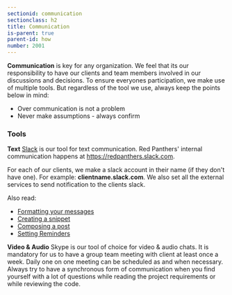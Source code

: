 ```yaml
---
sectionid: communication
sectionclass: h2
title: Communication
is-parent: true
parent-id: how
number: 2001
---
```


**Communication** is key for any organization.
We feel that its our responsibility
to have our clients and team members
involved in our discussions and decisions.
To ensure everyones participation,
we make use of multiple tools.
But regardless of the tool we use,
always keep the points below in mind:

- Over communication is not a problem
- Never make assumptions - always confirm

### Tools

 **Text**
 [Slack](slack.com) is our tool for text communication.
 Red Panthers' internal communication happens at
 <https://redpanthers.slack.com>.

For each of our clients,
we make a slack account in their name
(if they don't have one).
For example: **clientname.slack.com**.
We also set all the external services
to send notification to the clients slack.

Also read:

* [Formatting your messages](https://get.slack.help/hc/en-us/articles/202288908-Formatting-your-messages)
* [Creating a snippet](https://get.slack.help/hc/en-us/articles/204145658-Creating-a-snippet)
* [Composing a post](https://get.slack.help/hc/en-us/articles/203950418-Composing-a-post)
* [Setting Reminders](https://get.slack.help/hc/en-us/articles/208423427-Setting-reminders)

**Video & Audio**
Skype is our tool of choice for video & audio chats.
It is mandatory for us to have a group team meeting
with client at least once a week.
Daily one on one meeting can be scheduled as and when necessary.
Always try to have a synchronous form of communication
when you find yourself with a lot of questions
while reading the project requirements
or while reviewing the code.


